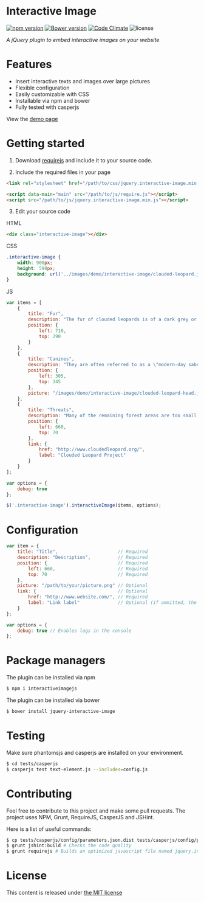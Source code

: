 # Interactive Image

[![npm version](https://badge.fury.io/js/interactiveimagejs.svg)](http://badge.fury.io/js/interactiveimagejs)
[![Bower version](https://badge.fury.io/bo/jquery-interactive-image.svg)](http://badge.fury.io/bo/jquery-interactive-image)
[![Code Climate](https://codeclimate.com/github/jpchateau/Interactive-Image/badges/gpa.svg)](https://codeclimate.com/github/jpchateau/Interactive-Image)
![license](http://img.shields.io/badge/license-MIT-brightgreen.svg?style=flat)

*A jQuery plugin to embed interactive images on your website*

# Features

- Insert interactive texts and images over large pictures
- Flexible configuration
- Easily customizable with CSS
- Installable via npm and bower
- Fully tested with casperjs

View the [demo page](http://www.jpchateau.com/demo/interactive-image)

# Getting started

1. Download [requirejs](http://requirejs.org/docs/download.html) and include it to your source code.

2. Include the required files in your page

```html
<link rel="stylesheet" href="/path/to/css/jquery.interactive-image.min.css" />

<script data-main="main" src="/path/to/js/require.js"></script>
<script src="/path/to/js/jquery.interactive-image.min.js"></script>
```

3. Edit your source code

HTML

```html
<div class="interactive-image"></div>
```

CSS

```css
.interactive-image {
    width: 900px;
    height: 598px;
    background: url('../images/demo/interactive-image/clouded-leopard.jpg');
}
```

JS

```javascript
var items = [
    {
        title: "Fur",
        description: "The fur of clouded leopards is of a dark grey or ochreous ground-colour, often largely obliterated by black and dark dusky-grey blotched pattern.",
        position: {
            left: 710,
            top: 290
        }
    },
    {
        title: "Canines",
        description: "They are often referred to as a \"modern-day saber tooth\" because they have the largest canines in proportion to their body size.",
        position: {
            left: 305,
            top: 345
        },
        picture: "/images/demo/interactive-image/clouded-leopard-head.jpg"
    },
    {
        title: "Threats",
        description: "Many of the remaining forest areas are too small to ensure the long-term persistence of clouded leopard populations. They are threatened by habitat loss following large–scale deforestation and commercial poaching for the wildlife trade.",
        position: {
            left: 660,
            top: 70
        },
        link: {
            href: "http://www.cloudedleopard.org/",
            label: "Clouded Leopard Project"
        }
    }
];

var options = {
    debug: true
};

$('.interactive-image').interactiveImage(items, options);
```

# Configuration

```javascript
var item = {
    title: "Title",                      // Required
    description: "Description",          // Required
    position: {                          // Required
        left: 660,                       // Required
        top: 70                          // Required
    },
    picture: "/path/to/your/picture.png" // Optional
    link: {                              // Optional
        href: "http://www.website.com/", // Required
        label: "Link label"              // Optional (if ommitted, the label is the href value)
    }
};

var options = {
    debug: true // Enables logs in the console
};
```

# Package managers

The plugin can be installed via npm

```bash
$ npm i interactiveimagejs
```

The plugin can be installed via bower

```bash
$ bower install jquery-interactive-image
```

# Testing

Make sure phantomsjs and casperjs are installed on your environment.

```bash
$ cd tests/casperjs
$ casperjs test text-element.js --includes=config.js
```

# Contributing

Feel free to contribute to this project and make some pull requests.
The project uses NPM, Grunt, RequireJS, CasperJS and JSHint.

Here is a list of useful commands:

```bash
$ cp tests/casperjs/config/parameters.json.dist tests/casperjs/config/parameters.json # Creates a local parameters file for casperjs
$ grunt jshint:build # Checks the code quality
$ grunt requirejs # Builds an optimized javascript file named jquery.interactive-image.min.js
```

# License

This content is released under [the MIT license](https://github.com/jpchateau/Interactive-Image/blob/master/LICENSE)
